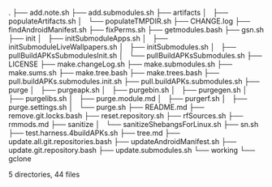 .
├── add.note.sh
├── add.submodules.sh
├── artifacts
│   ├── populateArtifacts.sh
│   └── populateTMPDIR.sh
├── CHANGE.log
├── findAndroidManifest.sh
├── fixPerms.sh
├── getmodules.bash
├── gsn.sh
├── init
│   ├── initSubmoduleApps.sh
│   ├── initSubmoduleLiveWallpapers.sh
│   ├── initSubmodules.sh
│   ├── pullBuildAPKsSubmodulesInit.sh
│   └── pullBuildAPKsSubmodules.sh
├── LICENSE
├── make.changeLog.sh
├── make.submodules.sh
├── make.sums.sh
├── make.tree.bash
├── make.trees.bash
├── pull.buildAPKs.submodules.init.sh
├── pull.buildAPKs.submodules.sh
├── purge
│   ├── purgeapk.sh
│   ├── purgebin.sh
│   ├── purgegen.sh
│   ├── purgelibs.sh
│   ├── purge.module.md
│   ├── purgerf.sh
│   ├── purge.settings.sh
│   └── purge.sh
├── README.md
├── remove.git.locks.bash
├── reset.repository.sh
├── rfSources.sh
├── rmmods.md
├── sanitize
│   └── sanitizeShebangsForLinux.sh
├── sn.sh
├── test.harness.4buildAPKs.sh
├── tree.md
├── update.all.git.repositories.bash
├── updateAndroidManifest.sh
├── update.git.repository.bash
├── update.submodules.sh
└── working
    └── gclone

5 directories, 44 files
